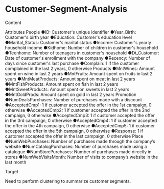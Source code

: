 # Customer-Segment-Analysis


Content

Attributes
People
●ID: Customer's unique identifier
●Year_Birth: Customer's birth year
●Education: Customer's education level
●Marital_Status: Customer's marital status
●Income: Customer's yearly household income
●Kidhome: Number of children in customer's household
●Teenhome: Number of teenagers in customer's household
●Dt_Customer: Date of customer's enrollment with the company
●Recency: Number of days since customer's last purchase
●Complain: 1 if the customer complained in the last 2 years, 0 otherwise
Products
●MntWines: Amount spent on wine in last 2 years
●MntFruits: Amount spent on fruits in last 2 years
●MntMeatProducts: Amount spent on meat in last 2 years
●MntFishProducts: Amount spent on fish in last 2 years
●MntSweetProducts: Amount spent on sweets in last 2 years
●MntGoldProds: Amount spent on gold in last 2 years
Promotion
●NumDealsPurchases: Number of purchases made with a discount
●AcceptedCmp1: 1 if customer accepted the offer in the 1st campaign, 0 otherwise
●AcceptedCmp2: 1 if customer accepted the offer in the 2nd campaign, 0 otherwise
●AcceptedCmp3: 1 if customer accepted the offer in the 3rd campaign, 0 otherwise
●AcceptedCmp4: 1 if customer accepted the offer in the 4th campaign, 0 otherwise
●AcceptedCmp5: 1 if customer accepted the offer in the 5th campaign, 0 otherwise
●Response: 1 if customer accepted the offer in the last campaign, 0 otherwise
Place
●NumWebPurchases: Number of purchases made through the company’s website
●NumCatalogPurchases: Number of purchases made using a catalogue
●NumStorePurchases: Number of purchases made directly in stores
●NumWebVisitsMonth: Number of visits to company’s website in the last month


Target

Need to perform clustering to summarize customer segments.
